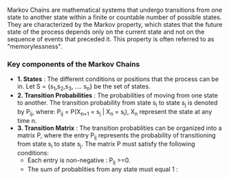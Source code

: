 Markov Chains are mathematical systems that undergo transitions from one state to another state within a finite or countable number of possible states. They are characterized by the Markov property, which states that the future state of the process depends only on the current state and not on the sequence of events that preceded it. This property is often referred to as "memorylessness".

### Key components of the Markov Chains
- **1. States** : The different conditions or positions that the process can be in. Let S = {s<sub>1</sub>,s<sub>2</sub>,s<sub>3</sub>, .... s<sub>n</sub>} be the set of states.
- **2. Transition Probabilities** : The probabilities of moving from one state to another. The transition probability from state s<sub>i</sub> to state s<sub>j</sub> is denoted by P<sub>ij</sub>, where: P<sub>ij</sub> = P(X<sub>n+1</sub> = s<sub>j</sub> | X<sub>n</sub> = s<sub>i</sub>), X<sub>n</sub> represent the state at any time n.
- **3. Transition Matrix** : The transition probablities can be organized into a matrix P, where the entry P<sub>ij</sub> represents the probability of transitioning from state s<sub>i</sub> to state s<sub>j</sub>. The matrix P must satisfy the following conditions:
  - Each entry is non-negative : P<sub>ij</sub> >=0.
  - The sum of probablities from any state must equal 1 : 
